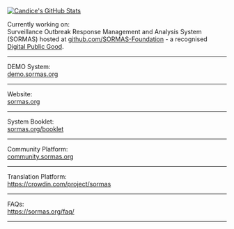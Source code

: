 [![Candice's GitHub Stats](https://github-readme-stats.vercel.app/api?username=candice-louw&show_icons=true&locale=en&theme=transparent&hide_border=false&icon_color=162148&title_color=2D375A)](https://github.com/candice-louw/github-readme-stats)
<!--[![Candice's GitHub stats-light](https://github-readme-stats.vercel.app/api?username=candice-louw&show_icons=true&hide_border=true&locale=de&theme=graywhite#gh-light-mode-only)](https://github.com/candice-louw/github-readme-stats)-->
<!--<hr/>-->

Currently working on: <br/>
Surveillance Outbreak Response Management and Analysis System</a> (SORMAS) hosted at <a href="https://github.com/SORMAS-Foundation">github.com/SORMAS-Foundation</a> - a recognised <a href="https://app.digitalpublicgoods.net/a/10113">Digital Public Good</a>.
<!--[![Crowdin](https://badges.crowdin.net/sormas/localized.svg)](https://crowdin.com/project/sormas)-->

<hr/>

DEMO System: <br/>
<a href="https://demo.sormas.org/">demo.sormas.org</a>
<br/>
<hr/>

Website: <br/>
<a href="https://sormas.org/">sormas.org</a>
<br/>
<hr/>

System Booklet: <br/>
<a href="https://sormas.org/booklet/">sormas.org/booklet</a>
<br/>
<hr/>

Community Platform: <br/>
<a href="https://community.sormas.org/" target="_blank">community.sormas.org</a>
<br/>
<hr/>

Translation Platform: <br/>
<a href="https://crowdin.com/project/sormas" target="_blank">https://crowdin.com/project/sormas</a>
<br/>
<hr/>

FAQs: <br/>
<a href="https://sormas.org/faq/">https://sormas.org/faq/</a>
<br/>
<hr/>

<!--SORMAS DE (Deutsch) | <a href="https://www.sormas-oegd.de/">www.sormas-oegd.de</a>

<hr/>

**Candice-Louw/Candice-Louw** is a ✨ _special_ ✨ repository because its `README.md` (this file) appears on your GitHub profile.

Here are some ideas to get you started:
### Hi there 👋
- 🔭 I’m currently working on ...
- 🌱 I’m currently learning ...
- 👯 I’m looking to collaborate on ...
- 🤔 I’m looking for help with ...
- 💬 Ask me about ...
- 📫 How to reach me: ...
- 😄 Pronouns: ...
- ⚡ Fun fact: ...
![SORMAS_logo](https://user-images.githubusercontent.com/65529128/140307169-fa3856c8-635d-4e33-95e5-050f4462d550.png)

https://raw.githubusercontent.com/hzi-braunschweig/SORMAS-Project/development/logo.png
https://github.com/hzi-braunschweig/SORMAS-Project 
-->
